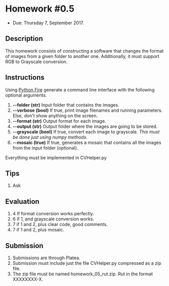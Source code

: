 # Homework #0.5


- Due: Thursday 7, September 2017.

## Description

This homework consists of constructing a software that changes the format of images from a given folder to another one. Additionally, it must support RGB to Grayscale conversion.

## Instructions

Using [Python Fire](https://github.com/google/python-fire) generate a command line interface with the following optional arguments.

1. **--folder (str)** Input folder that contains the images.
2. **--verbose (bool)** If true, print image filenames and running parameters. Else, don't show anything on the screen.
3. **--format (str)** Output format for each image.
4. **--output (str)** Output folder where the images are going to be stored.
5. **--grayscale (bool)** If true, convert each image to grayscale. *This must be done just using numpy methods*.
6. **--mosaic (true)** If true, generates a mosaic that contains all the images from the input folder (optional).

Everything must be implemented in CVHelper.py

## Tips

1. Ask

## Evaluation

1. 4 If format conversion works perfectly.
2. 6 if 1, and grayscale conversion works.
3. 7 if 1 and 2, plus clear code, good comments.
3. 7 if 1 and 2, plus mosaic.

## Submission

1. Submissions are through Platea.
2. Submission must include just the file CVHelper.py compressed as a zip file.
3. The zip file must be named homework_05_rut.zip. Rut in the format XXXXXXXX-X.
